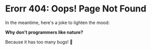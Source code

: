 # Erorr 404: Oops! Page Not Found

In the meantime, here's a joke to lighten the mood:

**Why don't programmers like nature?**

Because it has too many bugs! 🐛


